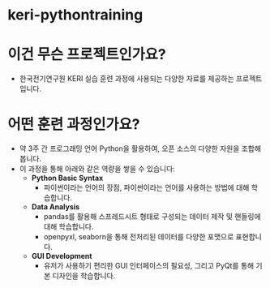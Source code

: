 # keri-pythontraining

# 이건 무슨 프로젝트인가요?

- 한국전기연구원 KERI 실습 훈련 과정에 사용되는 다양한 자료를 제공하는 프로젝트입니다.

# 어떤 훈련 과정인가요?

- 약 3주 간 프로그래밍 언어 Python을 활용하여, 오픈 소스의 다양한 자원을 조합해봅니다.
- 이 과정을 통해 아래와 같은 역량을 쌓을 수 있습니다:
  - **Python Basic Syntax**
      - 파이썬이라는 언어의 장점, 파이썬이라는 언어를 사용하는 방법에 대해 학습합니다.
  - **Data Analysis**
      - pandas를 활용해 스프레드시트 형태로 구성되는 데이터 제작 및 핸들링에 대해 학습합니다.
      - openpyxl, seaborn을 통해 전처리된 데이터를 다양한 포맷으로 표현합니다.
  - **GUI Development**
      - 유저가 사용하기 편리한 GUI 인터페이스의 필요성, 그리고 PyQt를 통해 기본 디자인을 학습합니다.
